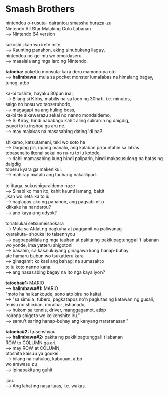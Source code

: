# Smash Brothers
nintendou o-rusuta- dairantou smasshu buraza-zu<br/>
Nintendo All Star Malaking Gulo Labanan<br/>
--> Nintendo 64 version<br/>
<br/>
sukoshi jikan wo irete mite,<br/>
--> Kaunting panahon, aking sinubukang ilagay,<br/>
nintendou no ge-mu wo omoidaseru.<br/>
--> maaalala ang mga laro ng Nintendo.<br/>
<br/>
<b>tatoeba:</b> poketto monsuta-kara deru mamono ya oto<br/>
--> <b>halimbawa:</b> mula sa pocket monster lumalabas na himalang bagay, tunog, atbp<br/>
<br/>
ka-bi toshite, hayaku 30pun inai,<br/>
--> Bilang si Kirby, mabilis na sa loob ng 30hati, i.e. minutos,<br/>
saigo no bosu wo taoseruhodo,<br/>
--> magagapi na ang huling boss,<br/>
ka-bi tte aikawarazu sekai no nanno mondaidemo,<br/>
--> Si Kirby, hindi nababago kahit aling suliranin ng daigdig,<br/>
tsuyoi to iu inshou ga aru ne.<br/>
--> may malakas na masasabing dating 'di ba?<br/> 
<br/>
shikamo, katsutameni, teki wo soto he<br/>
--> Dagdag pa, upang manalo, ang kalaban papuntahin sa labas<br/>
tobasenaito ikenai sekai no ru-ru to iu kotode,<br/>
--> dahil mamasabing kung hindi paliparin, hindi makasusulong na batas ng daigdig<br/>
toberu kyara ga makenikui.<br/>
--> mahirap matalo ang tauhang nakalilipad.<br/>
<br/>
to ittaga, sukushiguraidemo naze<br/>
--> Sinabi ko man ito, kahit kaunti lamang, bakit<br/>
jikan wo ireta ka to iu<br/>
--> naglagay ako ng panahon, ang pagsabi nito<br/>
kikkake ha nandarou?<br/>
--> ano kaya ang udyok?<br/>
<br/>
toriatsukai setsumeishokara<br/>
--> Mula sa Aklat ng pagkuha at paggamit na paliwanag<br/>
kyarakuta- shoukai to taisenhyou<br/>
--> pagpapakilala ng mga tauhan at pakita ng pakikipagtunggali't labanan<br/>
wo yonde, ima yatteru shigotoni<br/>
--> basahin, sa kasalukuyang ginagawa kong hanap-buhay<br/>
ate hamaru bubun wo tsukatteru kara<br/>
--> ginagamit ko kasi ang bahagi na sumasakto<br/> 
to iu koto nanno kana.<br/>
--> ang nasasabing bagay na ito nga kaya iyon?<br/>
<br/>
<b>tatoeba#1:</b> MARIO<br/>
--> <b>halimbawa#1:</b> MARIO<br/>
"moto ha haikankoude, sono ato biru no kaitai,<br/>
--> "sa simula, tubero, pagkatapos no'n paglutas ng katawan ng gusali,<br/>
tenisu no shinban, doraiba-, ishanado,<br/>
--> hukom sa tennis, driver, manggagamot, atbp<br/>
iroirona shigoto wo keikenshite iru."<br/>
--> samu't saring hanap-buhay ang kanyang nararanasan."<br/>
<br/>
<b>tatoeba#2:</b> taisenshyou<br/>
--> <b>halimbawa#2:</b> pakita ng pakikipagtunggali't labanan<br/> 
ROW to COLUMN ga ari,<br/>
--> may ROW at COLUMN,<br/>
otoshita kaisuu ya goukei<br/>
--> bilang na nahulog, kabuuan, atbp<br/> 
wo arawasu zu<br/>
--> ipinapakitang guhit<br/>
<br/>
ijou.<br/>
--> Ang lahat ng nasa itaas, i.e. wakas.<br/>
